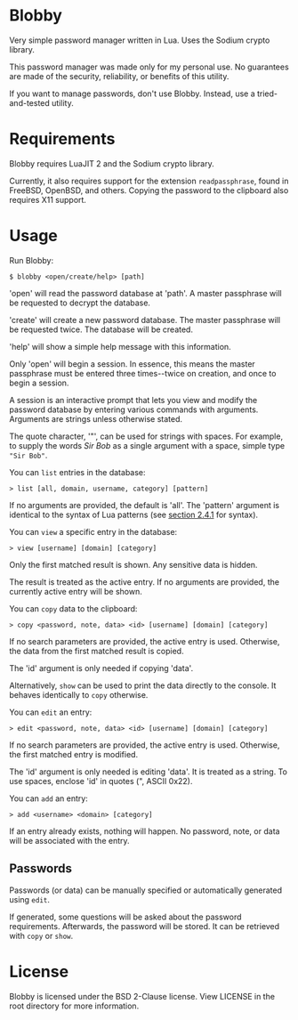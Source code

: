 # Blobby
Very simple password manager written in Lua. Uses the Sodium crypto library.

This password manager was made only for my personal use. No guarantees are made
of the security, reliability, or benefits of this utility.

If you want to manage passwords, don't use Blobby. Instead, use a
tried-and-tested utility.

# Requirements
Blobby requires LuaJIT 2 and the Sodium crypto library.

Currently, it also requires support for the extension `readpassphrase`, found
in FreeBSD, OpenBSD, and others. Copying the password to the clipboard also
requires X11 support.

# Usage

Run Blobby:

```
$ blobby <open/create/help> [path]
```

'open' will read the password database at 'path'. A master passphrase will be
requested to decrypt the database.

'create' will create a new password database. The master passphrase will be
requested twice. The database will be created.

'help' will show a simple help message with this information.

Only 'open' will begin a session. In essence, this means the master passphrase
must be entered three times--twice on creation, and once to begin a session.

A session is an interactive prompt that lets you view and modify the password
database by entering various commands with arguments. Arguments are strings
unless otherwise stated.

The quote character, '"', can be used for strings with spaces. For example, to
supply the words _Sir Bob_ as a single argument with a space, simple type
`"Sir Bob"`.

You can `list` entries in the database:

```
> list [all, domain, username, category] [pattern]
```

If no arguments are provided, the default is 'all'. The 'pattern' argument is
identical to the syntax of Lua patterns (see
[section 2.4.1](http://www.lua.org/manual/5.1/manual.html#5.4.1) for syntax).

You can `view` a specific entry in the database:

```
> view [username] [domain] [category]
```

Only the first matched result is shown. Any sensitive data is hidden.

The result is treated as the active entry. If no arguments are provided, the
currently active entry will be shown.

You can `copy` data to the clipboard:

```
> copy <password, note, data> <id> [username] [domain] [category]
```

If no search parameters are provided, the active entry is used. Otherwise, the
data from the first matched result is copied.

The 'id' argument is only needed if copying 'data'.

Alternatively, `show` can be used to print the data directly to the console. It
behaves identically to `copy` otherwise.

You can `edit` an entry:

```
> edit <password, note, data> <id> [username] [domain] [category]
```

If no search parameters are provided, the active entry is used. Otherwise, the
first matched entry is modified.

The 'id' argument is only needed is editing 'data'. It is treated as a string.
To use spaces, enclose 'id' in quotes (", ASCII 0x22).

You can `add` an entry:

```
> add <username> <domain> [category]
```

If an entry already exists, nothing will happen. No password, note, or data will
be associated with the entry.

## Passwords
Passwords (or data) can be manually specified or automatically generated using
`edit`.

If generated, some questions will be asked about the password requirements.
Afterwards, the password will be stored. It can be retrieved with `copy` or
`show`.

# License
Blobby is licensed under the BSD 2-Clause license. View LICENSE in the root
directory for more information.
